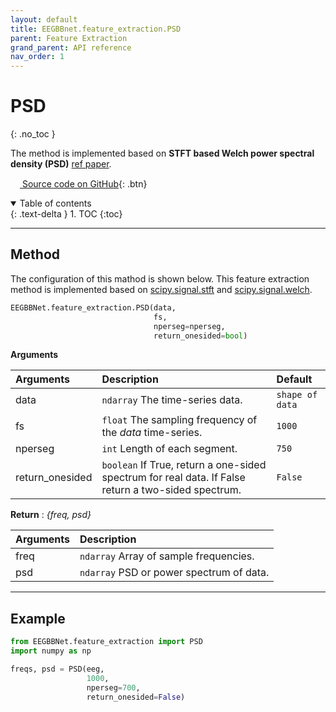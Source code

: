 ```yaml
---
layout: default
title: EEGBBnet.feature_extraction.PSD
parent: Feature Extraction
grand_parent: API reference
nav_order: 1
---
```


# PSD
{: .no_toc }

The method is implemented based on **STFT based Welch power spectral density (PSD)** [ref paper](https://www.researchgate.net/publication/339634957_A_Survey_on_Feature_Extraction_Methods_for_EEG_Based_Emotion_Recognition?enrichId=rgreq-7c71182eab7fb387572844faec103876-XXX&enrichSource=Y292ZXJQYWdlOzMzOTYzNDk1NztBUzo4Nzg3NTYyMDE3NzEwMDhAMTU4NjUyMzIxMzM2Nw%3D%3D&el=1_x_3&_esc=publicationCoverPdf).

[<img src="https://min2net.github.io/assets/images/github.png" width="15" height="15"> Source code on GitHub](xxx){: .btn}

<details open markdown="block">
  <summary>
    Table of contents
  </summary>
  {: .text-delta }
1. TOC
{:toc}
</details>

---

## Method
The configuration of this mathod is shown below. This feature extraction method is implemented based on [scipy.signal.stft](https://docs.scipy.org/doc/scipy/reference/generated/scipy.signal.stft.html) and [scipy.signal.welch](https://docs.scipy.org/doc/scipy/reference/generated/scipy.signal.welch.html).

```py
EEGBBNet.feature_extraction.PSD(data,
                                fs,
                                nperseg=nperseg,
                                return_onesided=bool)
```
**Arguments** 

| Arguments | Description | Default |
|:----------|:------------|:-------|
|data   | `ndarray` The time-series data.                           | `shape of data` |
|fs     | `float` The sampling frequency of the *data* time-series. | `1000` |
|nperseg| `int` Length of each segment.                             | `750` |
|return_onesided| `boolean` If True, return a one-sided spectrum for real data. If False return a two-sided spectrum. | `False` |

**Return** : *{freq, psd}* 

| Arguments | Description |
|:---|:---|
|freq   | `ndarray` Array of sample frequencies.        |
|psd    | `ndarray` PSD or power spectrum of data.      |

---

## Example
```py
from EEGBBNet.feature_extraction import PSD
import numpy as np

freqs, psd = PSD(eeg,
                 1000,
                 nperseg=700,
                 return_onesided=False)
```